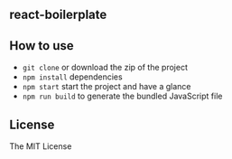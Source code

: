 react-boilerplate
---

## How to use

- `git clone` or download the zip of the project
- `npm install` dependencies
- `npm start` start the project and have a glance
- `npm run build` to generate the bundled JavaScript file

## License

The MIT License
